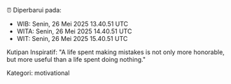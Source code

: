 ⏰ Diperbarui pada:
- WIB: Senin, 26 Mei 2025 13.40.51 UTC
- WITA: Senin, 26 Mei 2025 14.40.51 UTC
- WIT: Senin, 26 Mei 2025 15.40.51 UTC

Kutipan Inspiratif:
"A life spent making mistakes is not only more honorable, but more useful than a life spent doing nothing."


Kategori: motivational

